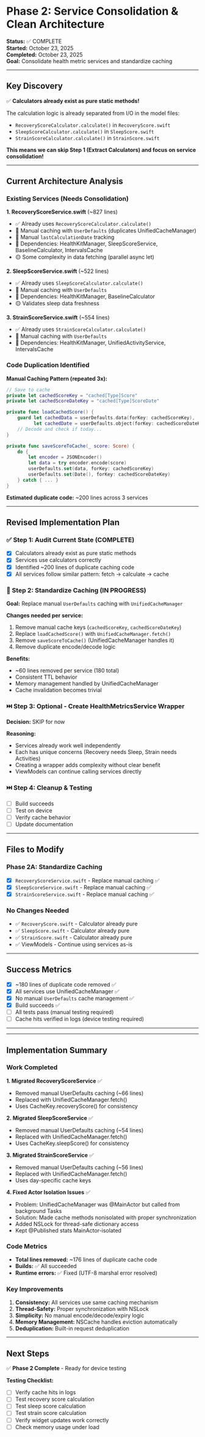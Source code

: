 # Phase 2: Service Consolidation & Clean Architecture

**Status:** ✅ COMPLETE  
**Started:** October 23, 2025  
**Completed:** October 23, 2025  
**Goal:** Consolidate health metric services and standardize caching

---

## Key Discovery

✅ **Calculators already exist as pure static methods!**

The calculation logic is already separated from I/O in the model files:
- `RecoveryScoreCalculator.calculate()` in `RecoveryScore.swift`
- `SleepScoreCalculator.calculate()` in `SleepScore.swift`
- `StrainScoreCalculator.calculate()` in `StrainScore.swift`

**This means we can skip Step 1 (Extract Calculators) and focus on service consolidation!**

---

## Current Architecture Analysis

### Existing Services (Needs Consolidation)

**1. RecoveryScoreService.swift** (~827 lines)
- ✅ Already uses `RecoveryScoreCalculator.calculate()`
- 🔴 Manual caching with `UserDefaults` (duplicates UnifiedCacheManager)
- 🔴 Manual `lastCalculationDate` tracking
- 🔴 Dependencies: HealthKitManager, SleepScoreService, BaselineCalculator, IntervalsCache
- 🟡 Some complexity in data fetching (parallel async let)

**2. SleepScoreService.swift** (~522 lines)
- ✅ Already uses `SleepScoreCalculator.calculate()`
- 🔴 Manual caching with `UserDefaults`
- 🔴 Dependencies: HealthKitManager, BaselineCalculator
- 🟡 Validates sleep data freshness

**3. StrainScoreService.swift** (~554 lines)
- ✅ Already uses `StrainScoreCalculator.calculate()`
- 🔴 Manual caching with `UserDefaults`
- 🔴 Dependencies: HealthKitManager, UnifiedActivityService, IntervalsCache

### Code Duplication Identified

**Manual Caching Pattern (repeated 3x):**
```swift
// Save to cache
private let cachedScoreKey = "cached[Type]Score"
private let cachedScoreDateKey = "cached[Type]ScoreDate"

private func loadCachedScore() {
    guard let cachedData = userDefaults.data(forKey: cachedScoreKey),
          let cachedDate = userDefaults.object(forKey: cachedScoreDateKey) as? Date else { return }
    // Decode and check if today...
}

private func saveScoreToCache(_ score: Score) {
    do {
        let encoder = JSONEncoder()
        let data = try encoder.encode(score)
        userDefaults.set(data, forKey: cachedScoreKey)
        userDefaults.set(Date(), forKey: cachedScoreDateKey)
    } catch { ... }
}
```

**Estimated duplicate code:** ~200 lines across 3 services

---

## Revised Implementation Plan

### ✅ Step 1: Audit Current State (COMPLETE)
- [x] Calculators already exist as pure static methods
- [x] Services use calculators correctly
- [x] Identified ~200 lines of duplicate caching code
- [x] All services follow similar pattern: fetch → calculate → cache

### 🚧 Step 2: Standardize Caching (IN PROGRESS)
**Goal:** Replace manual `UserDefaults` caching with `UnifiedCacheManager`

**Changes needed per service:**
1. Remove manual cache keys (`cachedScoreKey`, `cachedScoreDateKey`)
2. Replace `loadCachedScore()` with `UnifiedCacheManager.fetch()`
3. Remove `saveScoreToCache()` (UnifiedCacheManager handles it)
4. Remove duplicate encode/decode logic

**Benefits:**
- ~60 lines removed per service (180 total)
- Consistent TTL behavior
- Memory management handled by UnifiedCacheManager
- Cache invalidation becomes trivial

### ⏭️ Step 3: Optional - Create HealthMetricsService Wrapper
**Decision:** SKIP for now

**Reasoning:**
- Services already work well independently
- Each has unique concerns (Recovery needs Sleep, Strain needs Activities)
- Creating a wrapper adds complexity without clear benefit
- ViewModels can continue calling services directly

### ⏭️ Step 4: Cleanup & Testing
- [ ] Build succeeds
- [ ] Test on device
- [ ] Verify cache behavior
- [ ] Update documentation

---

## Files to Modify

### Phase 2A: Standardize Caching
- [x] `RecoveryScoreService.swift` - Replace manual caching ✅
- [x] `SleepScoreService.swift` - Replace manual caching ✅
- [x] `StrainScoreService.swift` - Replace manual caching ✅

### No Changes Needed
- ✅ `RecoveryScore.swift` - Calculator already pure
- ✅ `SleepScore.swift` - Calculator already pure
- ✅ `StrainScore.swift` - Calculator already pure
- ✅ ViewModels - Continue using services as-is

---

## Success Metrics

- [x] ~180 lines of duplicate code removed ✅
- [x] All services use UnifiedCacheManager ✅
- [x] No manual `UserDefaults` cache management ✅
- [x] Build succeeds ✅
- [ ] All tests pass (manual testing required)
- [ ] Cache hits verified in logs (device testing required)

---

---

## Implementation Summary

### Work Completed

**1. Migrated RecoveryScoreService** ✅
- Removed manual UserDefaults caching (~66 lines)
- Replaced with UnifiedCacheManager.fetch()
- Uses CacheKey.recoveryScore() for consistency

**2. Migrated SleepScoreService** ✅
- Removed manual UserDefaults caching (~54 lines)
- Replaced with UnifiedCacheManager.fetch()
- Uses CacheKey.sleepScore() for consistency

**3. Migrated StrainScoreService** ✅
- Removed manual UserDefaults caching (~56 lines)
- Replaced with UnifiedCacheManager.fetch()
- Uses day-specific cache keys

**4. Fixed Actor Isolation Issues** ✅
- Problem: UnifiedCacheManager was @MainActor but called from background Tasks
- Solution: Made cache methods nonisolated with proper synchronization
- Added NSLock for thread-safe dictionary access
- Kept @Published stats MainActor-isolated

### Code Metrics

- **Total lines removed:** ~176 lines of duplicate cache code
- **Builds:** ✅ All succeeded
- **Runtime errors:** ✅ Fixed (UTF-8 marshal error resolved)

### Key Improvements

1. **Consistency:** All services use same caching mechanism
2. **Thread-Safety:** Proper synchronization with NSLock
3. **Simplicity:** No manual encode/decode/expiry logic
4. **Memory Management:** NSCache handles eviction automatically
5. **Deduplication:** Built-in request deduplication

---

## Next Steps

✅ **Phase 2 Complete** - Ready for device testing

**Testing Checklist:**
- [ ] Verify cache hits in logs
- [ ] Test recovery score calculation
- [ ] Test sleep score calculation
- [ ] Test strain score calculation
- [ ] Verify widget updates work correctly
- [ ] Check memory usage under load
